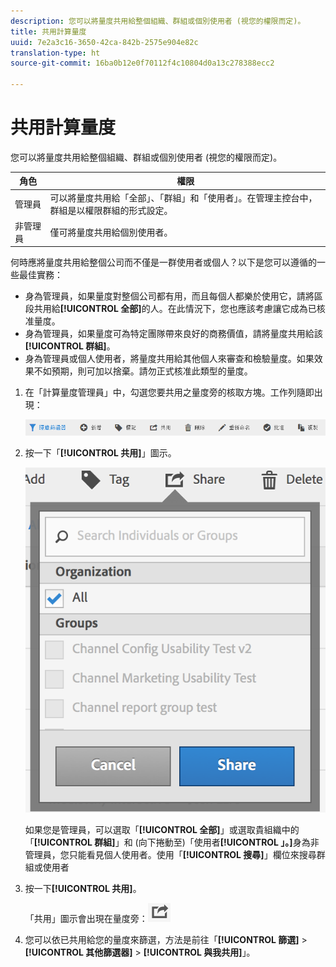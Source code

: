 ```yaml
---
description: 您可以將量度共用給整個組織、群組或個別使用者 (視您的權限而定)。
title: 共用計算量度
uuid: 7e2a3c16-3650-42ca-842b-2575e904e82c
translation-type: ht
source-git-commit: 16ba0b12e0f70112f4c10804d0a13c278388ecc2

---
```



# 共用計算量度

您可以將量度共用給整個組織、群組或個別使用者 (視您的權限而定)。

| 角色 | 權限 |
|---|---|
| 管理員 | 可以將量度共用給「全部」、「群組」和「使用者」。在管理主控台中，群組是以權限群組的形式設定。 |
| 非管理員 | 僅可將量度共用給個別使用者。 |

何時應將量度共用給整個公司而不僅是一群使用者或個人？以下是您可以遵循的一些最佳實務：

* 身為管理員，如果量度對整個公司都有用，而且每個人都樂於使用它，請將區段共用給&#x200B;**[!UICONTROL 全部]**&#x200B;的人。在此情況下，您也應該考慮讓它成為已核准量度。
* 身為管理員，如果量度可為特定團隊帶來良好的商務價值，請將量度共用給該&#x200B;**[!UICONTROL 群組]**。
* 身為管理員或個人使用者，將量度共用給其他個人來審查和檢驗量度。如果效果不如預期，則可加以捨棄。請勿正式核准此類型的量度。

1. 在「計算量度管理員」中，勾選您要共用之量度旁的核取方塊。工作列隨即出現：

   ![](assets/cm_task_bar.png)

1. 按一下「**[!UICONTROL 共用]**」圖示。

   ![](assets/cm_share.png)

   如果您是管理員，可以選取「**[!UICONTROL 全部]**」或選取貴組織中的「**[!UICONTROL 群組]**」和 (向下捲動至)「使用者&#x200B;**[!UICONTROL 」。]**&#x200B;身為非管理員，您只能看見個人使用者。使用「**[!UICONTROL 搜尋]**」欄位來搜尋群組或使用者

1. 按一下&#x200B;**[!UICONTROL 共用]**。

   「共用」圖示會出現在量度旁：![](assets/share_icon.png)

1. 您可以依已共用給您的量度來篩選，方法是前往「**[!UICONTROL 篩選]** > **[!UICONTROL 其他篩選器]** > **[!UICONTROL 與我共用]**」。

